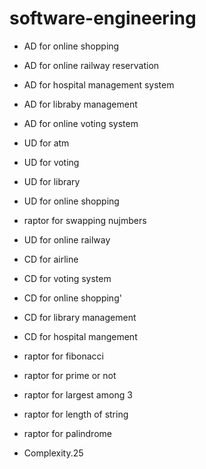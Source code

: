 # software-engineering
+ AD for online shopping

+ AD for online railway reservation

+ AD for hospital management system

+ AD for libraby management

+ AD for online voting system

+ UD for atm 

+ UD for voting

+ UD for library

+ UD for online shopping

+ raptor for swapping nujmbers

+ UD for online railway

+ CD for airline

+ CD for voting system

+ CD for online shopping'

+ CD for library management

+ CD for hospital mangement

+ raptor for fibonacci

+ raptor for prime or not

+ raptor for largest among 3

+ raptor for length of string

+ raptor for palindrome

+ Complexity.25
